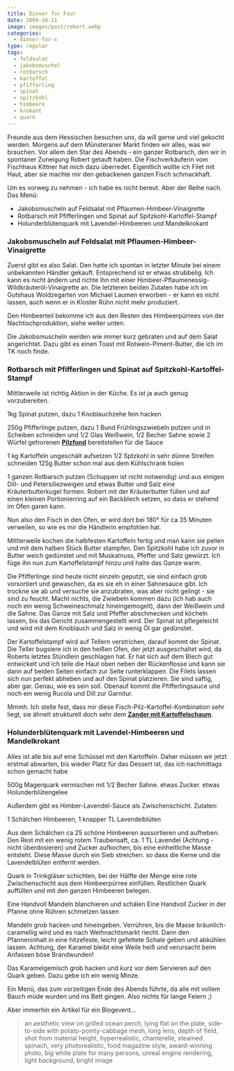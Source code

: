 ```yaml
---
title: Dinner for Four
date: 2009-10-11
image: images/post/robert.webp
categories: 
  - dinner-for-x
type: regular
tags: 
  - feldsalat
  - jakobsmuschel
  - rotbarsch
  - kartoffel
  - pfifferling
  - spinat
  - spitzkohl
  - himbeere
  - krokant
  - quark
---
```


Freunde aus dem Hessischen besuchen uns, da will gerne und viel gekocht werden. Morgens auf dem Münsteraner Markt finden wir alles, was wir brauchen. Vor allem den Star des Abends - ein ganzer Rotbarsch, den wir in spontaner Zuneigung Robert getauft haben. Die Fischverkäuferin vom Fischhaus Kittner hat mich dazu überredet. Eigentlich wollte ich Filet mit Haut, aber sie machte mir den gebackenen ganzen Fisch schmackhaft.

Um es vorweg zu nehmen - ich habe es nicht bereut. Aber der Reihe nach. Das Menü:

- Jakobsmuscheln auf Feldsalat mit Pflaumen-Himbeer-Vinaigrette
- Rotbarsch mit Pfifferlingen und Spinat auf Spitzkohl-Kartoffel-Stampf
- Holunderblütenquark mit Lavendel-Himbeeren und Mandelkrokant

### Jakobsmuscheln auf Feldsalat mit Pflaumen-Himbeer-Vinaigrette

Zuerst gibt es also Salat. Den hatte ich spontan in letzter Minute bei einem unbekannten Händler gekauft. Entsprechend ist er etwas strubbelig. Ich kann es nicht ändern und richte ihn mit einer Himbeer-Pflaumenessig-Wildkräuteröl-Vinaigrette an. Die letzteren beiden Zutaten habe ich im Gutshaus Woldzegarten von Michael Laumen erworben - er kann es nicht lassen, auch wenn er in Kloster Rühn nicht mehr produziert.

Den Himbeerteil bekomme ich aus den Resten des Himbeerpürrees von der Nachtischproduktion, siehe weiter unten.

Die Jakobsmuscheln werden wie immer kurz gebraten und auf dem Salat angerichtet. Dazu gibt es einen Toast mit Rotwein-Piment-Butter, die ich im TK noch finde.

### Rotbarsch mit Pfifferlingen und Spinat auf Spitzkohl-Kartoffel-Stampf

Mittlerweile ist richtig Aktion in der Küche. Es ist ja auch genug vorzubereiten.

1kg Spinat putzen, dazu 1 Knoblauchzehe fein hacken

250g Pfifferlinge putzen, dazu 1 Bund Frühlingszwiebeln putzen und in Scheiben schneiden und 1/2 Glas Weißwein, 1/2 Becher Sahne sowie 2 Würfel gefrorenen **[Pilzfond](../001-08-03-pilzfond)** bereitstellen für die Sauce

1 kg Kartoffeln ungeschält aufsetzen 1/2 Sptzkohl in sehr dünne Streifen schneiden 125g Butter schon mal aus dem Kühlschrank holen

1 ganzen Rotbarsch putzen (Schuppen ist nicht notwendig) und aus einigen Dill- und Petersiliezweigen und etwas Butter und Salz eine Kräuterbutterkugel formen. Robert mit der Kräuterbutter füllen und auf einen kleinen Portionierring auf ein Backblech setzen, so dass er stehend im Ofen garen kann.


Nun also den Fisch in den Ofen, er wird dort bei 180° für ca 35 Minuten verweilen, so wie es mir die Händlerin empfohlen hat.

Mittlerweile kochen die halbfesten Kartoffeln fertig und man kann sie pellen und mit dem halben Stück Butter stampfen. Den Spitzkohl habe ich zuvor in Butter weich gedünstet und mit Muskatnuss, Pfeffer und Salz gewürzt. Ich füge ihn nun zum Kartoffelstampf hinzu und halte das Ganze warm.

Die Pfifferlinge sind heute nicht einzeln geputzt, sie sind einfach grob vorsortiert und gewaschen, da es sie eh in einer Sahnesauce gibt. Ich trockne sie ab und versuche sie anzubraten, was aber nicht gelingt - sie sind zu feucht. Macht nichts, die Zwiebeln kommen dazu (ich hab auch noch ein wenig Schweineschmalz hineingemogelt), dann der Weißwein und die Sahne. Das Ganze mit Salz und Pfeffer abschmecken und köcheln lassen, bis das Gericht zusammengestellt wird. Der Spinat ist pflegeleicht und wird mit dem Knoblauch und Salz in wenig Öl gar gedünstet.

Der Kartoffelstampf wird auf Tellern verstrichen, darauf kommt der Spinat. Die Teller bugsiere ich in den heißen Ofen, der jetzt ausgeschaltet wird, da Roberts letztes Stündlein geschlagen hat. Er hat sich auf dem Blech gut entwickelt und ich teile die Haut oben neben der Rückenflosse und kann sie dann auf beiden Seiten einfach zur Seite runterklappen. Die Filets lassen sich nun perfekt abheben und auf den Spinat platzieren. Sie sind saftig, aber gar. Genau, wie es sein soll. Obenauf kommt die Pfifferlingsauce und noch ein wenig Rucola und Dill zur Garnitur.

Mmmh. Ich stelle fest, dass mir diese Fisch-Pilz-Kartoffel-Kombination sehr liegt, sie ähnelt strukturell doch sehr dem **[Zander mit Kartoffelschaum](../001-09-26-zander-mit-kartoffelschaum)**.

### Holunderblütenquark mit Lavendel-Himbeeren und Mandelkrokant

Alles ist alle bis auf eine Schüssel mit den Kartoffeln. Daher müssen wir jetzt erstmal abwarten, bis wieder Platz für das Dessert ist, das ich nachmittags schon gemacht habe

500g Magerquark vermischen mit 1/2 Becher Sahne. etwas Zucker. etwas Holunderblütengelee

Außerdem gibt es Himber-Lavendel-Sauce als Zwischenschicht. Zutaten:

1 Schälchen Himbeeren, 1 knapper TL Lavendelblüten

Aus dem Schälchen ca 25 schöne Himbeeren aussortieren und aufheben. Den Rest mit ein wenig rotem Traubensaft, ca. 1 TL Lavendel (Achtung - nicht überdosieren) und Zucker aufkochen, bis eine einheitliche Masse entsteht. Diese Masse durch ein Sieb streichen. so dass die Kerne und die Lavendelblüten entfernt werden.

Quark in Trinkgläser schichten, bei der Hälfte der Menge eine rote Zwischenschicht aus dem Himbeerpürree einfüllen. Restlichen Quark auffüllen und mit den ganzen Himbeeren belegen.

Eine Handvoll Mandeln blanchieren und schälen Eine Handvoll Zucker in der Pfanne ohne Rühren schmelzen lassen

Mandeln grob hacken und hineingeben. Verrühren, bis die Masse bräunlich-caramellig wird und es nach Weihnachtsmarkt riecht. Dann den Pfanneninhalt in eine hitzefeste, leicht gefettete Schale geben und abkühlen lassen. Achtung, der Karamel bleibt eine Weile heiß und verursacht beim Anfassen böse Brandwunden!

Das Karamelgemisch grob hacken und kurz vor dem Servieren auf den Quark geben. Dazu gebe ich ein wenig Minze.

Ein Menü, das zum vorzeitigen Ende des Abends führte, da alle mit vollem Bauch müde wurden und ins Bett gingen. Also nichts für lange Feiern ;)

Aber immerhin ein Artikel für ein Blogevent...

> an aesthetic view on grilled ocean perch, lying flat on the plate, side-to-side with potato-pointy-cabbage mesh, long lens, depth of field, shot from material height, hyperrealistic, chanterelle, steamed spinach, very photorealistic, food magazine style, award-winning photo, big white plate for many persons, unreal engine rendering, light background, bright image